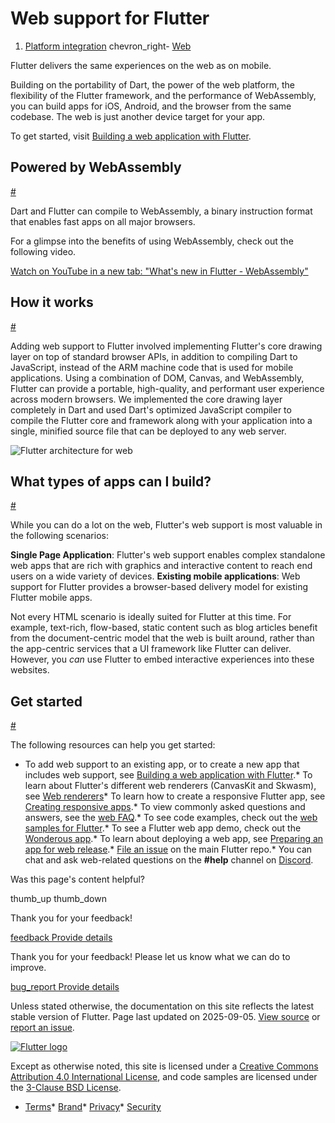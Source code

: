 Web support for Flutter
=======================

1. [Platform integration](/platform-integration) chevron\_right- [Web](/platform-integration/web)

Flutter delivers the same experiences on the web as on mobile.

Building on the portability of Dart, the power of the web platform, the flexibility of the Flutter framework, and the performance of WebAssembly, you can build apps for iOS, Android, and the browser from the same codebase. The web is just another device target for your app.

To get started, visit [Building a web application with Flutter](/platform-integration/web/building).

Powered by WebAssembly
----------------------

[#](#powered-by-webassembly)

Dart and Flutter can compile to WebAssembly, a binary instruction format that enables fast apps on all major browsers.

For a glimpse into the benefits of using WebAssembly, check out the following video.

[Watch on YouTube in a new tab: "What's new in Flutter - WebAssembly"](https://www.youtube.com/watch/lpnKWK-KEYs)

How it works
------------

[#](#how-it-works)

Adding web support to Flutter involved implementing Flutter's core drawing layer on top of standard browser APIs, in addition to compiling Dart to JavaScript, instead of the ARM machine code that is used for mobile applications. Using a combination of DOM, Canvas, and WebAssembly, Flutter can provide a portable, high-quality, and performant user experience across modern browsers. We implemented the core drawing layer completely in Dart and used Dart's optimized JavaScript compiler to compile the Flutter core and framework along with your application into a single, minified source file that can be deployed to any web server.

![Flutter architecture for web](/assets/images/docs/arch-overview/web-framework-diagram.png)

What types of apps can I build?
-------------------------------

[#](#what-types-of-apps-can-i-build)

While you can do a lot on the web, Flutter's web support is most valuable in the following scenarios:

**Single Page Application**: Flutter's web support enables complex standalone web apps that are rich with graphics and interactive content to reach end users on a wide variety of devices. **Existing mobile applications**: Web support for Flutter provides a browser-based delivery model for existing Flutter mobile apps.

Not every HTML scenario is ideally suited for Flutter at this time. For example, text-rich, flow-based, static content such as blog articles benefit from the document-centric model that the web is built around, rather than the app-centric services that a UI framework like Flutter can deliver. However, you *can* use Flutter to embed interactive experiences into these websites.

Get started
-----------

[#](#get-started)

The following resources can help you get started:

* To add web support to an existing app, or to create a new app that includes web support, see [Building a web application with Flutter](/platform-integration/web/building).* To learn about Flutter's different web renderers (CanvasKit and Skwasm), see [Web renderers](/platform-integration/web/renderers)* To learn how to create a responsive Flutter app, see [Creating responsive apps](/ui/adaptive-responsive).* To view commonly asked questions and answers, see the [web FAQ](/platform-integration/web/faq).* To see code examples, check out the [web samples for Flutter](https://github.com/flutter/samples/#?platform=web).* To see a Flutter web app demo, check out the [Wonderous app](https://wonderous.app//web).* To learn about deploying a web app, see [Preparing an app for web release](/deployment/web).* [File an issue](https://goo.gle/flutter_web_issue) on the main Flutter repo.* You can chat and ask web-related questions on the **#help** channel on [Discord](https://discordapp.com/invite/yeZ6s7k).

Was this page's content helpful?

thumb\_up thumb\_down

Thank you for your feedback!

 [feedback Provide details](https://github.com/flutter/website/issues/new?template=1_page_issue.yml&&page-url=https://docs.flutter.dev/platform-integration/web/&page-source=https://github.com/flutter/website/tree/main/src/content/platform-integration/web/index.md)

Thank you for your feedback! Please let us know what we can do to improve.

 [bug\_report Provide details](https://github.com/flutter/website/issues/new?template=1_page_issue.yml&&page-url=https://docs.flutter.dev/platform-integration/web/&page-source=https://github.com/flutter/website/tree/main/src/content/platform-integration/web/index.md)

Unless stated otherwise, the documentation on this site reflects the latest stable version of Flutter. Page last updated on 2025-09-05. [View source](https://github.com/flutter/website/tree/main/src/content/platform-integration/web/index.md) or [report an issue](https://github.com/flutter/website/issues/new?template=1_page_issue.yml&&page-url=https://docs.flutter.dev/platform-integration/web/&page-source=https://github.com/flutter/website/tree/main/src/content/platform-integration/web/index.md "Report an issue with this page").

[![Flutter logo](/assets/images/branding/flutter/logo+text/horizontal/white.svg)](https://flutter.dev)

Except as otherwise noted, this site is licensed under a [Creative Commons Attribution 4.0 International License](https://creativecommons.org/licenses/by/4.0/), and code samples are licensed under the [3-Clause BSD License](https://opensource.org/licenses/BSD-3-Clause).

* [Terms](/tos "Terms of use")* [Brand](/brand "Brand usage guidelines")* [Privacy](https://policies.google.com/privacy "Privacy policy")* [Security](/security "Security philosophy and practices")

   